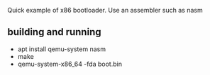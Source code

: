 Quick example of x86 bootloader. Use an assembler such as nasm
## building and running
* apt install qemu-system nasm
* make
* qemu-system-x86_64 -fda boot.bin 

